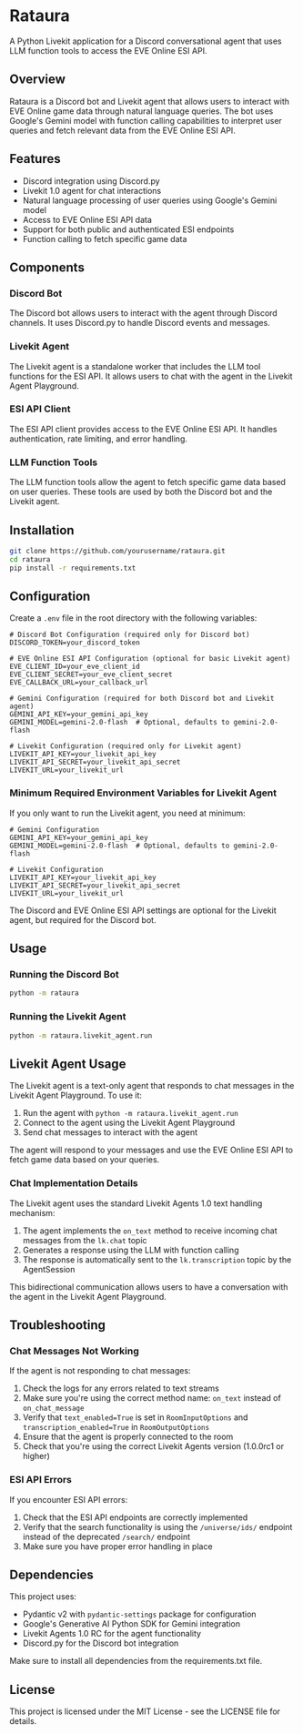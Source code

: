 # Rataura

A Python Livekit application for a Discord conversational agent that uses LLM function tools to access the EVE Online ESI API.

## Overview

Rataura is a Discord bot and Livekit agent that allows users to interact with EVE Online game data through natural language queries. The bot uses Google's Gemini model with function calling capabilities to interpret user queries and fetch relevant data from the EVE Online ESI API.

## Features

- Discord integration using Discord.py
- Livekit 1.0 agent for chat interactions
- Natural language processing of user queries using Google's Gemini model
- Access to EVE Online ESI API data
- Support for both public and authenticated ESI endpoints
- Function calling to fetch specific game data

## Components

### Discord Bot

The Discord bot allows users to interact with the agent through Discord channels. It uses Discord.py to handle Discord events and messages.

### Livekit Agent

The Livekit agent is a standalone worker that includes the LLM tool functions for the ESI API. It allows users to chat with the agent in the Livekit Agent Playground.

### ESI API Client

The ESI API client provides access to the EVE Online ESI API. It handles authentication, rate limiting, and error handling.

### LLM Function Tools

The LLM function tools allow the agent to fetch specific game data based on user queries. These tools are used by both the Discord bot and the Livekit agent.

## Installation

```bash
git clone https://github.com/yourusername/rataura.git
cd rataura
pip install -r requirements.txt
```

## Configuration

Create a `.env` file in the root directory with the following variables:

```
# Discord Bot Configuration (required only for Discord bot)
DISCORD_TOKEN=your_discord_token

# EVE Online ESI API Configuration (optional for basic Livekit agent)
EVE_CLIENT_ID=your_eve_client_id
EVE_CLIENT_SECRET=your_eve_client_secret
EVE_CALLBACK_URL=your_callback_url

# Gemini Configuration (required for both Discord bot and Livekit agent)
GEMINI_API_KEY=your_gemini_api_key
GEMINI_MODEL=gemini-2.0-flash  # Optional, defaults to gemini-2.0-flash

# Livekit Configuration (required only for Livekit agent)
LIVEKIT_API_KEY=your_livekit_api_key
LIVEKIT_API_SECRET=your_livekit_api_secret
LIVEKIT_URL=your_livekit_url
```

### Minimum Required Environment Variables for Livekit Agent

If you only want to run the Livekit agent, you need at minimum:

```
# Gemini Configuration
GEMINI_API_KEY=your_gemini_api_key
GEMINI_MODEL=gemini-2.0-flash  # Optional, defaults to gemini-2.0-flash

# Livekit Configuration
LIVEKIT_API_KEY=your_livekit_api_key
LIVEKIT_API_SECRET=your_livekit_api_secret
LIVEKIT_URL=your_livekit_url
```

The Discord and EVE Online ESI API settings are optional for the Livekit agent, but required for the Discord bot.

## Usage

### Running the Discord Bot

```bash
python -m rataura
```

### Running the Livekit Agent

```bash
python -m rataura.livekit_agent.run
```

## Livekit Agent Usage

The Livekit agent is a text-only agent that responds to chat messages in the Livekit Agent Playground. To use it:

1. Run the agent with `python -m rataura.livekit_agent.run`
2. Connect to the agent using the Livekit Agent Playground
3. Send chat messages to interact with the agent

The agent will respond to your messages and use the EVE Online ESI API to fetch game data based on your queries.

### Chat Implementation Details

The Livekit agent uses the standard Livekit Agents 1.0 text handling mechanism:

1. The agent implements the `on_text` method to receive incoming chat messages from the `lk.chat` topic
2. Generates a response using the LLM with function calling
3. The response is automatically sent to the `lk.transcription` topic by the AgentSession

This bidirectional communication allows users to have a conversation with the agent in the Livekit Agent Playground.

## Troubleshooting

### Chat Messages Not Working

If the agent is not responding to chat messages:

1. Check the logs for any errors related to text streams
2. Make sure you're using the correct method name: `on_text` instead of `on_chat_message`
3. Verify that `text_enabled=True` is set in `RoomInputOptions` and `transcription_enabled=True` in `RoomOutputOptions`
4. Ensure that the agent is properly connected to the room
5. Check that you're using the correct Livekit Agents version (1.0.0rc1 or higher)

### ESI API Errors

If you encounter ESI API errors:

1. Check that the ESI API endpoints are correctly implemented
2. Verify that the search functionality is using the `/universe/ids/` endpoint instead of the deprecated `/search/` endpoint
3. Make sure you have proper error handling in place

## Dependencies

This project uses:
- Pydantic v2 with `pydantic-settings` package for configuration
- Google's Generative AI Python SDK for Gemini integration
- Livekit Agents 1.0 RC for the agent functionality
- Discord.py for the Discord bot integration

Make sure to install all dependencies from the requirements.txt file.

## License

This project is licensed under the MIT License - see the LICENSE file for details.
